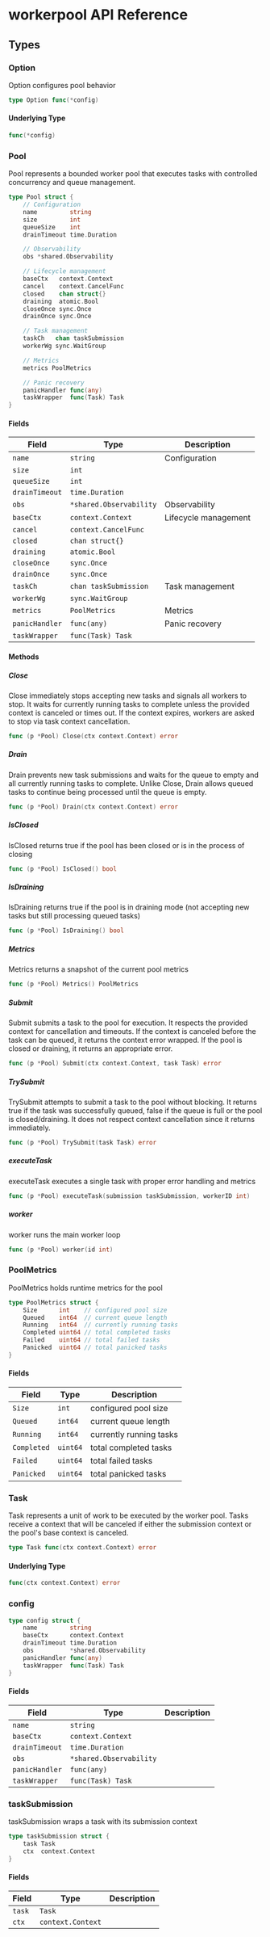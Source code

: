 # workerpool API Reference
## Types
### Option

Option configures pool behavior


```go
type Option func(*config)
```
#### Underlying Type

```go
func(*config)
```
### Pool

Pool represents a bounded worker pool that executes tasks with controlled
concurrency and queue management.


```go
type Pool struct {
	// Configuration
	name         string
	size         int
	queueSize    int
	drainTimeout time.Duration

	// Observability
	obs *shared.Observability

	// Lifecycle management
	baseCtx   context.Context
	cancel    context.CancelFunc
	closed    chan struct{}
	draining  atomic.Bool
	closeOnce sync.Once
	drainOnce sync.Once

	// Task management
	taskCh   chan taskSubmission
	workerWg sync.WaitGroup

	// Metrics
	metrics PoolMetrics

	// Panic recovery
	panicHandler func(any)
	taskWrapper  func(Task) Task
}
```
#### Fields

| Field | Type | Description |
|-------|------|-------------|
| `name` | `string` | Configuration |
| `size` | `int` |  |
| `queueSize` | `int` |  |
| `drainTimeout` | `time.Duration` |  |
| `obs` | `*shared.Observability` | Observability |
| `baseCtx` | `context.Context` | Lifecycle management |
| `cancel` | `context.CancelFunc` |  |
| `closed` | `chan struct{}` |  |
| `draining` | `atomic.Bool` |  |
| `closeOnce` | `sync.Once` |  |
| `drainOnce` | `sync.Once` |  |
| `taskCh` | `chan taskSubmission` | Task management |
| `workerWg` | `sync.WaitGroup` |  |
| `metrics` | `PoolMetrics` | Metrics |
| `panicHandler` | `func(any)` | Panic recovery |
| `taskWrapper` | `func(Task) Task` |  |
#### Methods
##### Close

Close immediately stops accepting new tasks and signals all workers to stop.
It waits for currently running tasks to complete unless the provided context
is canceled or times out. If the context expires, workers are asked to stop
via task context cancellation.


```go
func (p *Pool) Close(ctx context.Context) error
```
##### Drain

Drain prevents new task submissions and waits for the queue to empty and all
currently running tasks to complete. Unlike Close, Drain allows queued tasks
to continue being processed until the queue is empty.


```go
func (p *Pool) Drain(ctx context.Context) error
```
##### IsClosed

IsClosed returns true if the pool has been closed or is in the process of closing


```go
func (p *Pool) IsClosed() bool
```
##### IsDraining

IsDraining returns true if the pool is in draining mode (not accepting new tasks
but still processing queued tasks)


```go
func (p *Pool) IsDraining() bool
```
##### Metrics

Metrics returns a snapshot of the current pool metrics


```go
func (p *Pool) Metrics() PoolMetrics
```
##### Submit

Submit submits a task to the pool for execution. It respects the provided context
for cancellation and timeouts. If the context is canceled before the task can be
queued, it returns the context error wrapped. If the pool is closed or draining,
it returns an appropriate error.


```go
func (p *Pool) Submit(ctx context.Context, task Task) error
```
##### TrySubmit

TrySubmit attempts to submit a task to the pool without blocking.
It returns true if the task was successfully queued, false if the queue is full
or the pool is closed/draining. It does not respect context cancellation since
it returns immediately.


```go
func (p *Pool) TrySubmit(task Task) error
```
##### executeTask

executeTask executes a single task with proper error handling and metrics


```go
func (p *Pool) executeTask(submission taskSubmission, workerID int)
```
##### worker

worker runs the main worker loop


```go
func (p *Pool) worker(id int)
```
### PoolMetrics

PoolMetrics holds runtime metrics for the pool


```go
type PoolMetrics struct {
	Size      int    // configured pool size
	Queued    int64  // current queue length
	Running   int64  // currently running tasks
	Completed uint64 // total completed tasks
	Failed    uint64 // total failed tasks
	Panicked  uint64 // total panicked tasks
}
```
#### Fields

| Field | Type | Description |
|-------|------|-------------|
| `Size` | `int` | configured pool size |
| `Queued` | `int64` | current queue length |
| `Running` | `int64` | currently running tasks |
| `Completed` | `uint64` | total completed tasks |
| `Failed` | `uint64` | total failed tasks |
| `Panicked` | `uint64` | total panicked tasks |
### Task

Task represents a unit of work to be executed by the worker pool.
Tasks receive a context that will be canceled if either the submission
context or the pool's base context is canceled.


```go
type Task func(ctx context.Context) error
```
#### Underlying Type

```go
func(ctx context.Context) error
```
### config



```go
type config struct {
	name         string
	baseCtx      context.Context
	drainTimeout time.Duration
	obs          *shared.Observability
	panicHandler func(any)
	taskWrapper  func(Task) Task
}
```
#### Fields

| Field | Type | Description |
|-------|------|-------------|
| `name` | `string` |  |
| `baseCtx` | `context.Context` |  |
| `drainTimeout` | `time.Duration` |  |
| `obs` | `*shared.Observability` |  |
| `panicHandler` | `func(any)` |  |
| `taskWrapper` | `func(Task) Task` |  |
### taskSubmission

taskSubmission wraps a task with its submission context


```go
type taskSubmission struct {
	task Task
	ctx  context.Context
}
```
#### Fields

| Field | Type | Description |
|-------|------|-------------|
| `task` | `Task` |  |
| `ctx` | `context.Context` |  |
